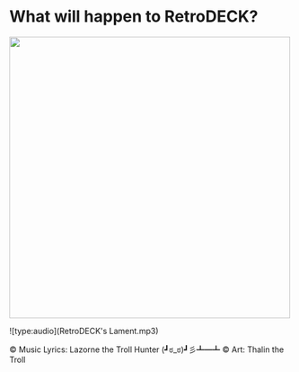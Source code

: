 # What will happen to RetroDECK?

<img src="../thalin-the-troll.png"  width="500">


![type:audio](RetroDECK's Lament.mp3)


©️ Music Lyrics: Lazorne the Troll Hunter (┛ಠ_ಠ)┛彡┻━┻   ©️ Art: Thalin the Troll
